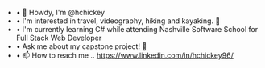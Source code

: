 - • 👋 Howdy, I'm @hchickey
- • I'm interested in travel, videography, hiking and kayaking. 🎥 
- • I'm currently learning C# while attending Nashville Software School for Full Stack Web Developer
- • Ask me about my capstone project! 🍧
- • 📫 How to reach me .. https://www.linkedin.com/in/hchickey96/


